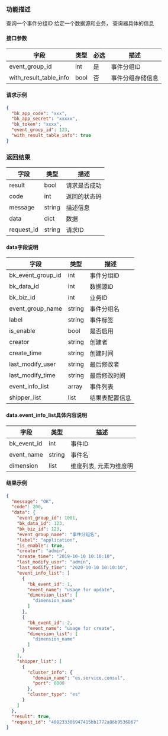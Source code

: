 ### 功能描述

查询一个事件分组ID
给定一个数据源和业务， 查询器具体的信息


#### 接口参数

| 字段                     | 类型   | 必选 | 描述       |
|------------------------|------|----|----------|
| event_group_id         | int  | 是  | 事件分组ID   |
| with_result_table_info | bool | 否  | 事件分组存储信息 | 

#### 请求示例

```json
{
  "bk_app_code": "xxx",
  "bk_app_secret": "xxxxx",
  "bk_token": "xxxx",
  "event_group_id": 123,
  "with_result_table_info": true
}
```

### 返回结果

| 字段         | 类型     | 描述     |
|------------|--------|--------|
| result     | bool   | 请求是否成功 |
| code       | int    | 返回的状态码 |
| message    | string | 描述信息   |
| data       | dict   | 数据     |
| request_id | string | 请求ID   |

#### data字段说明

| 字段                | 类型     | 描述      |
|-------------------|--------|---------|
| bk_event_group_id | int    | 事件分组ID  |
| bk_data_id        | int    | 数据源ID   |
| bk_biz_id         | int    | 业务ID    |
| event_group_name  | string | 事件分组名   |
| label             | string | 事件标签    |
| is_enable         | bool   | 是否启用    |
| creator           | string | 创建者     |
| create_time       | string | 创建时间    |
| last_modify_user  | string | 最后修改者   |
| last_modify_time  | string | 最后修改时间  |
| event_info_list   | array  | 事件列表    |
| shipper_list      | list   | 结果表配置信息 |

#### data.event_info_list具体内容说明

| 字段          | 类型     | 描述           |
|-------------|--------|--------------|
| bk_event_id | int    | 事件ID         |
| event_name  | string | 事件名          |
| dimension   | list   | 维度列表, 元素为维度明 |

#### 结果示例

```json
{
  "message": "OK",
  "code": 200,
  "data": {
    "event_group_id": 1001,
    "bk_data_id": 123,
    "bk_biz_id": 123,
    "event_group_name": "事件分组名",
    "label": "application",
    "is_enable": true,
    "creator": "admin",
    "create_time": "2019-10-10 10:10:10",
    "last_modify_user": "admin",
    "last_modify_time": "2020-10-10 10:10:10",
    "event_info_list": [
      {
        "bk_event_id": 1,
        "event_name": "usage for update",
        "dimension_list": [
          "dimension_name"
        ]
      },
      {
        "bk_event_id": 2,
        "event_name": "usage for create",
        "dimension_list": [
          "dimension_name"
        ]
      }
    ],
    "shipper_list": [
      {
        "cluster_info": {
          "domain_name": "es.service.consul",
          "port": 8000
        },
        "cluster_type": "es"
      }
    ]
  },
  "result": true,
  "request_id": "408233306947415bb1772a86b9536867"
}
```

